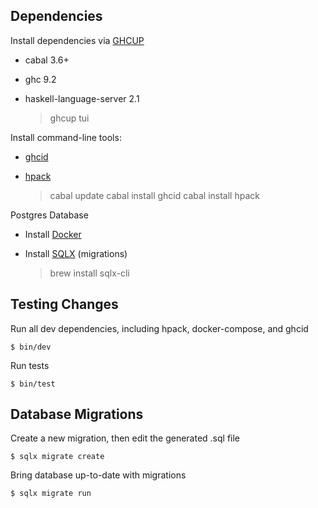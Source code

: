 Dependencies
------------

Install dependencies via [GHCUP](https://www.haskell.org/ghcup/)
* cabal 3.6+
* ghc 9.2
* haskell-language-server 2.1

    > ghcup tui

Install command-line tools:
* [ghcid](https://github.com/ndmitchell/ghcid)
* [hpack](https://github.com/sol/hpack#readme)

    > cabal update
    > cabal install ghcid
    > cabal install hpack

Postgres Database
* Install [Docker](https://www.docker.com/get-started/)
* Install [SQLX](https://github.com/launchbadge/sqlx/blob/main/sqlx-cli/README.md) (migrations) 

    > brew install sqlx-cli

Testing Changes
---------------

Run all dev dependencies, including hpack, docker-compose, and ghcid

    $ bin/dev

Run tests

    $ bin/test

Database Migrations
-------------------

Create a new migration, then edit the generated .sql file

    $ sqlx migrate create

Bring database up-to-date with migrations

    $ sqlx migrate run
